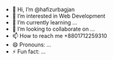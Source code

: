- 👋 Hi, I’m @hafizurbagjan
- 👀 I’m interested in Web Development
- 🌱 I’m currently learning ...
- 💞️ I’m looking to collaborate on ...
- 📫 How to reach me +8801712259310
- 😄 Pronouns: ...
- ⚡ Fun fact: ...

<!---
hafizurbagjan/hafizurbagjan is a ✨ special ✨ repository because its `README.md` (this file) appears on your GitHub profile.
You can click the Preview link to take a look at your changes.
--->

